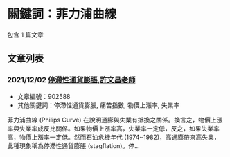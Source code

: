 # 關鍵詞：菲力浦曲線

包含 1 篇文章

## 文章列表

### 2021/12/02 [停滯性通貨膨脹,許文昌老師](../../articles/902588_%E5%81%9C%E6%BB%AF%E6%80%A7%E9%80%9A%E8%B2%A8%E8%86%A8%E8%84%B9%2C%E8%A8%B1%E6%96%87%E6%98%8C%E8%80%81%E5%B8%AB.md)
- 文章編號：902588
- 其他關鍵詞：停滯性通貨膨脹, 痛苦指數, 物價上漲率, 失業率

菲力浦曲線 (Philips Curve) 在說明通膨與失業有抵換之關係。換言之，物價上漲率與失業率成反比關係。如果物價上漲率高，失業率一定低，反之，如果失業率高，物價上漲率一定低。然而石油危機年代 (1974~1982)，高通膨帶來高失業，此種現象稱為停滯性通貨膨脹 (stagflation)。停...
